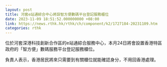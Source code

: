 ```yaml
---
layout: post
title: 河套e站通綜合中心將設智方便數碼平台登記服務櫃位
date: 2023-11-09 18:51:52.000000000 +08:00
link: https://news.rthk.hk/rthk/ch/component/k2/1727184-20231109.htm
categories: rthk
---
```


位於河套深港科技創新合作區的e站通綜合服務中心，本月24日將會設置香港特區政府的「智方便」數碼服務平台登記服務櫃位。

負責人表示，香港居民將來只需要到有關櫃位就能確認身分，不用回香港處理。
